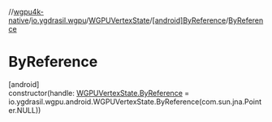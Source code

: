 //[wgpu4k-native](../../../../index.md)/[io.ygdrasil.wgpu](../../index.md)/[WGPUVertexState](../index.md)/[[android]ByReference](index.md)/[ByReference](-by-reference.md)

# ByReference

[android]\
constructor(handle: [WGPUVertexState.ByReference](../../../io.ygdrasil.wgpu.android/-w-g-p-u-vertex-state/-by-reference/index.md) = io.ygdrasil.wgpu.android.WGPUVertexState.ByReference(com.sun.jna.Pointer.NULL))